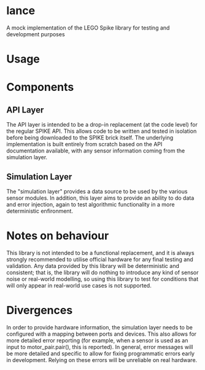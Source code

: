 # lance
A mock implementation of the LEGO Spike library for testing and development purposes

# Usage

# Components

## API Layer

The API layer is intended to be a drop-in replacement (at the code level) for the regular SPIKE API.
This allows code to be written and tested in isolation before being downloaded to the SPIKE brick
itself.
The underlying implementation is built entirely from scratch based on the API documentation available,
with any sensor information coming from the simulation layer.

## Simulation Layer

The "simulation layer" provides a data source to be used by the various sensor modules. In addition,
this layer aims to provide an ability to do data and error injection, again to test algorithmic
functionality in a more deterministic enfironment.

# Notes on behaviour

This library is not intended to be a functional replacement, and it is always strongly recommended to
utilise official hardware for any final testing and validation. Any data provided by this library
will be deterministic and consistent; that is, the library will do nothing to introduce any kind of
sensor noise or real-world modelling, so using this library to test for conditions that will only
appear in real-world use cases is not supported.

# Divergences

In order to provide hardware information, the simulation layer needs to be configured with a mapping
between ports and devices. This also allows for more detailed error reporting (for example, when a
sensor is used as an input to motor_pair.pair(), this is reported).
In general, error messages will be more detailed and specific to allow for fixing programmatic errors
early in development. Relying on these errors will be unreliable on real hardware.